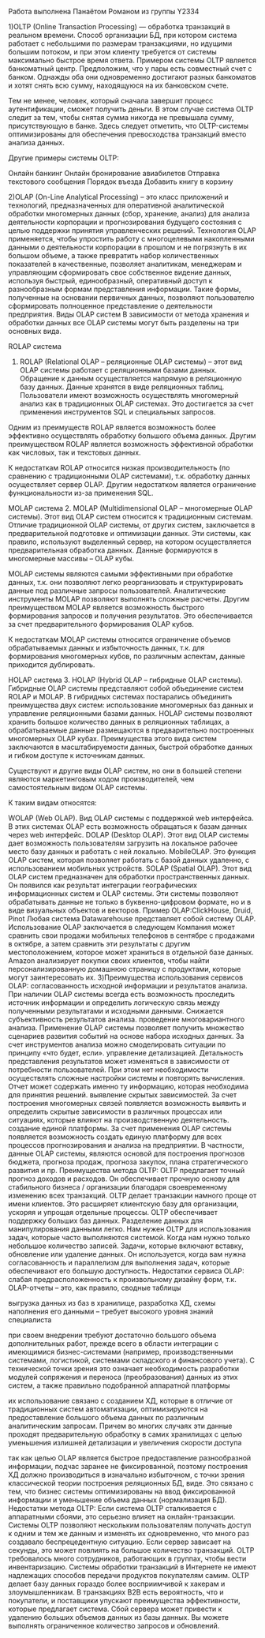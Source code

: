 Работа выполнена Панаётом Романом из группы Y2334



1)OLTP (Online Transaction Processing) — обработка транзакций в реальном времени. Способ организации БД, при котором система работает с небольшими по размерам транзакциями, но идущими большим потоком, и при этом клиенту требуется от системы максимально быстрое время ответа.
Примером системы OLTP является банкоматный центр. Предположим, что у пары есть совместный счет с банком. Однажды оба они одновременно достигают разных банкоматов и хотят снять всю сумму, находящуюся на их банковском счете.

Тем не менее, человек, который сначала завершит процесс аутентификации, сможет получить деньги. В этом случае система OLTP следит за тем, чтобы снятая сумма никогда не превышала сумму, присутствующую в банке. Здесь следует отметить, что OLTP-системы оптимизированы для обеспечения превосходства транзакций вместо анализа данных.

Другие примеры системы OLTP:

Онлайн банкинг
Онлайн бронирование авиабилетов
Отправка текстового сообщения
Порядок въезда
Добавить книгу в корзину

2)OLAP (On-Line Analytical Processing) – это класс приложений и технологий, предназначенных для оперативной аналитической обработки многомерных данных (сбор, хранение, анализ) для анализа деятельности корпорации и прогнозирования будущего состояния с целью поддержки принятия управленческих решений. Технология OLAP применяется, чтобы упростить работу с многоцелевыми накопленными данными о деятельности корпорации в прошлом и не погрязнуть в их большом объеме, а также превратить набор количественных показателей в качественные, позволяет аналитикам, менеджерам и управляющим сформировать свое собственное видение данных, используя быстрый, единообразный, оперативный доступ к разнообразным формам представления информации. Такие формы, полученные на основании первичных данных, позволяют пользователю сформировать полноценное представление о деятельности предприятия.
Виды OLAP систем
В зависимости от метода хранения и обработки данных все OLAP системы могут быть разделены на три основных вида.

ROLAP система
1. ROLAP (Relational OLAP – реляционные OLAP системы) – этот вид OLAP системы работает с реляционными базами данных. Обращение к данным осуществляется напрямую в реляционную базу данных. Данные хранятся в виде реляционных таблиц. Пользователи имеют возможность осуществлять многомерный анализ как в традиционных OLAP системах. Это достигается за счет применения инструментов SQL и специальных запросов.

Одним из преимуществ ROLAP является возможность более эффективно осуществлять обработку большого объема данных. Другим преимуществом ROLAP является возможность эффективной обработки как числовых, так и текстовых данных.

К недостаткам ROLAP относится низкая производительность (по сравнению с традиционными OLAP системами), т.к. обработку данных осуществляет сервер OLAP. Другим недостатком является ограничение функциональности из-за применения SQL.

MOLAP система
2. MOLAP (Multidimensional OLAP – многомерные OLAP системы). Этот вид OLAP систем относится к традиционным системам. Отличие традиционной OLAP системы, от других систем, заключается в предварительной подготовке и оптимизации данных. Эти системы, как правило, используют выделенный сервер, на котором осуществляется предварительная обработка данных. Данные формируются в многомерные массивы – OLAP кубы.

MOLAP системы являются самыми эффективными при обработке данных, т.к. они позволяют легко реорганизовать и структурировать данные под различные запросы пользователей. Аналитические инструменты MOLAP позволяют выполнять сложные расчеты. Другим преимуществом MOLAP является возможность быстрого формирования запросов и получения результатов. Это обеспечивается за счет предварительного формирования OLAP кубов.

К недостаткам MOLAP системы относится ограничение объемов обрабатываемых данных и избыточность данных, т.к. для формирования многомерных кубов, по различным аспектам, данные приходится дублировать.

HOLAP система
3. HOLAP (Hybrid OLAP – гибридные OLAP системы). Гибридные OLAP системы представляют собой объединение систем ROLAP и MOLAP. В гибридных системах постарались объединить преимущества двух систем: использование многомерных баз данных и управление реляционными базами данных. HOLAP системы позволяют хранить большое количество данных в реляционных таблицах, а обрабатываемые данные размещаются в предварительно построенных многомерных OLAP кубах. Преимущества этого вида систем заключаются в масштабируемости данных, быстрой обработке данных и гибком доступе к источникам данных.

Существуют и другие виды OLAP систем, но они в большей степени являются маркетинговым ходом производителей, чем самостоятельным видом OLAP системы.

К таким видам относятся:

WOLAP (Web OLAP). Вид OLAP системы с поддержкой web интерфейса. В этих системах OLAP есть возможность обращаться к базам данных через web интерфейс.
DOLAP (Desktop OLAP). Этот вид OLAP системы дает возможность пользователям загрузить на локальное рабочее место базу данных и работать с ней локально.
MobileOLAP. Это функция OLAP систем, которая позволяет работать с базой данных удаленно, с использованием мобильных устройств.
SOLAP (Spatial OLAP). Этот вид OLAP систем предназначен для обработки пространственных данных. Он появился как результат интеграции географических информационных систем и OLAP системы. Эти системы позволяют обрабатывать данные не только в буквенно-цифровом формате, но и в виде визуальных объектов и векторов.
Пример OLAP:ClickHouse, Druid, Pinot 
Любая система Datawarehouse представляет собой систему OLAP. Использование OLAP заключается в следующем
Компания может сравнить свои продажи мобильных телефонов в сентябре с продажами в октябре, а затем сравнить эти результаты с другим местоположением, которое может храниться в отдельной базе данных.
Amazon анализирует покупки своих клиентов, чтобы найти персонализированную домашнюю страницу с продуктами, которые могут заинтересовать их.
3)Преимущества использования сервисов OLAP:
согласованность исходной информации и результатов анализа. При наличии OLAP системы всегда есть возможность проследить источник информации и определить логическую связь между полученными результатами и исходными данными. Снижается субъективность результатов анализа.
проведение многовариантного анализа. Применение OLAP системы позволяет получить множество сценариев развития событий на основе набора исходных данных. За счет инструментов анализа можно смоделировать ситуации по принципу «что будет, если».
управление детализацией. Детальность представления результатов может изменяться в зависимости от потребности пользователей. При этом нет необходимости осуществлять сложные настройки системы и повторять вычисления. Отчет может содержать именно ту информацию, которая необходима для принятия решений.
выявление скрытых зависимостей. За счет построения многомерных связей появляется возможность выявить и определить скрытые зависимости в различных процессах или ситуациях, которые влияют на производственную деятельность.
создание единой платформы. За счет применения OLAP системы появляется возможность создать единую платформу для всех процессов прогнозирования и анализа на предприятии. В частности, данные OLAP системы, являются основой для построения прогнозов бюджета, прогноза продаж, прогноза закупок, плана стратегического развития и пр.
Преимущества метода OLTP:
OLTP предлагает точный прогноз доходов и расходов.
Он обеспечивает прочную основу для стабильного бизнеса / организации благодаря своевременному изменению всех транзакций.
OLTP делает транзакции намного проще от имени клиентов.
Это расширяет клиентскую базу для организации, ускоряя и упрощая отдельные процессы.
OLTP обеспечивает поддержку больших баз данных.
Разделение данных для манипулирования данными легко.
Нам нужен OLTP для использования задач, которые часто выполняются системой.
Когда нам нужно только небольшое количество записей.
Задачи, которые включают вставку, обновление или удаление данных.
Он используется, когда вам нужна согласованность и параллелизм для выполнения задач, которые обеспечивают его большую доступность.
Недостатки сервиса OLAP:
слабая предрасположенность к произвольному дизайну форм, т.к. OLAP-отчеты – это, как правило, сводные таблицы

выгрузка данных из баз в хранилище, разработка ХД, схемы наполнения его данными – требует высокого уровня знаний специалиста

при своем внедрении требуют достаточно большого объема дополнительных работ, прежде всего в области интеграции с имеющимися бизнес-системами (например, производственными системами, логистикой, системами складского и финансового учета). С технической точки зрения это означает необходимость разработки модулей сопряжения и переноса (преобразования) данных из этих систем, а также правильно подобранной аппаратной платформы

их использование связано с созданием ХД, которые в отличие от традиционных систем автоматизации, оптимизируются на предоставление большого объема данных по различным аналитическим запросам. Причем во многих случаях эти данные проходят предварительную обработку в самих хранилищах с целью уменьшения излишней детализации и увеличения скорости доступа

так как целью OLAP является быстрое предоставление разнообразной информации, подчас заранее не фиксированной, поэтому построения ХД должно производиться в изначально избыточном, с точки зрения классической теории построения реляционных БД, виде. Это связано с тем, что бизнес системы оптимизированы на ввод фиксированной информации и уменьшение объема данных (нормализация БД).
Недостатки метода OLTP:
Если система OLTP сталкивается с аппаратными сбоями, это серьезно влияет на онлайн-транзакции.
Системы OLTP позволяют нескольким пользователям получать доступ к одним и тем же данным и изменять их одновременно, что много раз создавало беспрецедентную ситуацию.
Если сервер зависает на секунды, это может повлиять на большое количество транзакций.
OLTP требовалось много сотрудников, работающих в группах, чтобы вести инвентаризацию.
Системы обработки транзакций в Интернете не имеют надлежащих способов передачи продуктов покупателям самим.
OLTP делает базу данных гораздо более восприимчивой к хакерам и злоумышленникам.
В транзакциях B2B есть вероятность, что и покупатели, и поставщики упускают преимущества эффективности, которые предлагает система.
Сбой сервера может привести к удалению больших объемов данных из базы данных.
Вы можете выполнять ограниченное количество запросов и обновлений.